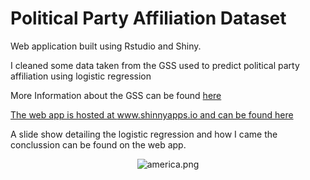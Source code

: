 # Political Party Affiliation Dataset

Web application built using Rstudio and Shiny.

I cleaned some data taken from the GSS used to predict political party affiliation using logistic regression

More Information about the GSS can be found [here](http://gss.norc.org/)

[The web app is hosted at www.shinnyapps.io and can be found here](https://rtutorials-portfolio.shinyapps.io/PartyID/)

A slide show detailing the logistic regression and how I came the conclussion can be found on the web app. 

<center><img src="https://github.com/dylanjm/ShinyApp-PartyID/blob/master/www/america.png?raw=true" alt="america.png"></center>

